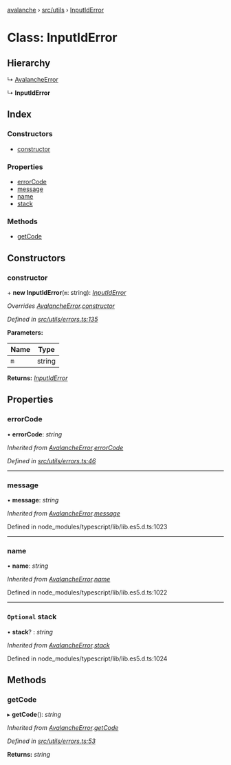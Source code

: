 [avalanche](../README.md) › [src/utils](../modules/src_utils.md) › [InputIdError](src_utils.inputiderror.md)

# Class: InputIdError

## Hierarchy

  ↳ [AvalancheError](src_utils.avalancheerror.md)

  ↳ **InputIdError**

## Index

### Constructors

* [constructor](src_utils.inputiderror.md#constructor)

### Properties

* [errorCode](src_utils.inputiderror.md#errorcode)
* [message](src_utils.inputiderror.md#message)
* [name](src_utils.inputiderror.md#name)
* [stack](src_utils.inputiderror.md#optional-stack)

### Methods

* [getCode](src_utils.inputiderror.md#getcode)

## Constructors

###  constructor

\+ **new InputIdError**(`m`: string): *[InputIdError](src_utils.inputiderror.md)*

*Overrides [AvalancheError](src_utils.avalancheerror.md).[constructor](src_utils.avalancheerror.md#constructor)*

*Defined in [src/utils/errors.ts:135](https://github.com/ava-labs/avalanchejs/blob/598fbcc/src/utils/errors.ts#L135)*

**Parameters:**

Name | Type |
------ | ------ |
`m` | string |

**Returns:** *[InputIdError](src_utils.inputiderror.md)*

## Properties

###  errorCode

• **errorCode**: *string*

*Inherited from [AvalancheError](src_utils.avalancheerror.md).[errorCode](src_utils.avalancheerror.md#errorcode)*

*Defined in [src/utils/errors.ts:46](https://github.com/ava-labs/avalanchejs/blob/598fbcc/src/utils/errors.ts#L46)*

___

###  message

• **message**: *string*

*Inherited from [AvalancheError](src_utils.avalancheerror.md).[message](src_utils.avalancheerror.md#message)*

Defined in node_modules/typescript/lib/lib.es5.d.ts:1023

___

###  name

• **name**: *string*

*Inherited from [AvalancheError](src_utils.avalancheerror.md).[name](src_utils.avalancheerror.md#name)*

Defined in node_modules/typescript/lib/lib.es5.d.ts:1022

___

### `Optional` stack

• **stack**? : *string*

*Inherited from [AvalancheError](src_utils.avalancheerror.md).[stack](src_utils.avalancheerror.md#optional-stack)*

Defined in node_modules/typescript/lib/lib.es5.d.ts:1024

## Methods

###  getCode

▸ **getCode**(): *string*

*Inherited from [AvalancheError](src_utils.avalancheerror.md).[getCode](src_utils.avalancheerror.md#getcode)*

*Defined in [src/utils/errors.ts:53](https://github.com/ava-labs/avalanchejs/blob/598fbcc/src/utils/errors.ts#L53)*

**Returns:** *string*
